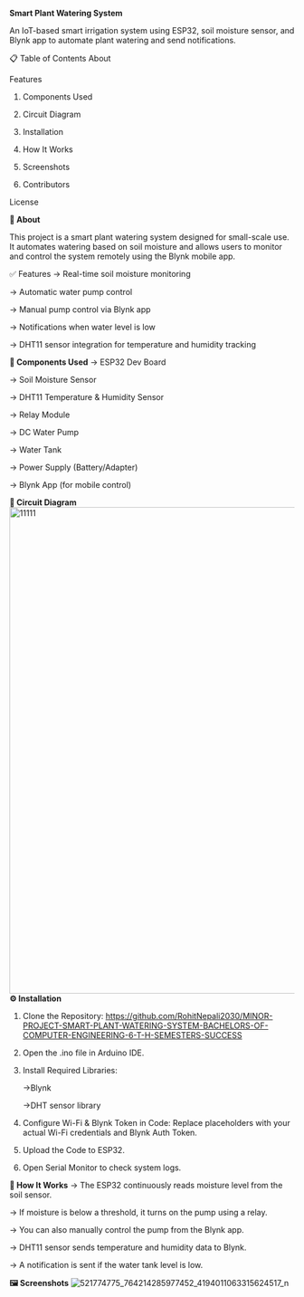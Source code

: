****Smart Plant Watering System****

An IoT-based smart irrigation system using ESP32, soil moisture sensor, and Blynk app to automate plant watering and send notifications.

📋 Table of Contents
About

Features

1. Components Used

2. Circuit Diagram

3. Installation

4. How It Works

5. Screenshots

6. Contributors

License

**🧠 About**

This project is a smart plant watering system designed for small-scale use. It automates watering based on soil moisture and allows users to monitor and control the system remotely using the Blynk mobile app.

✅ Features
-> Real-time soil moisture monitoring

-> Automatic water pump control

-> Manual pump control via Blynk app

-> Notifications when water level is low

-> DHT11 sensor integration for temperature and humidity tracking

**🧰 Components Used**
-> ESP32 Dev Board

-> Soil Moisture Sensor

-> DHT11 Temperature & Humidity Sensor

-> Relay Module

-> DC Water Pump

-> Water Tank

-> Power Supply (Battery/Adapter)

-> Blynk App (for mobile control)

**🔌 Circuit Diagram**
<img width="1536" height="860" alt="11111" src="https://github.com/user-attachments/assets/0dc29e9f-1346-46e0-8e03-030474aca198" /> 
**⚙️ Installation**
1. Clone the Repository:
https://github.com/RohitNepali2030/MINOR-PROJECT-SMART-PLANT-WATERING-SYSTEM-BACHELORS-OF-COMPUTER-ENGINEERING-6-T-H-SEMESTERS-SUCCESS

2. Open the .ino file in Arduino IDE.

3. Install Required Libraries:

   ->Blynk
   
   ->DHT sensor library

5. Configure Wi-Fi & Blynk Token in Code:
Replace placeholders with your actual Wi-Fi credentials and Blynk Auth Token.

6. Upload the Code to ESP32.

7. Open Serial Monitor to check system logs.

**🚀 How It Works**
-> The ESP32 continuously reads moisture level from the soil sensor.

-> If moisture is below a threshold, it turns on the pump using a relay.

-> You can also manually control the pump from the Blynk app.

-> DHT11 sensor sends temperature and humidity data to Blynk.

-> A notification is sent if the water tank level is low. 

**🖼️ Screenshots**
![521774775_764214285977452_4194011063315624517_n](https://github.com/user-attachments/assets/9d55de2c-24d4-4890-ba6d-e1775ad2b28c)




